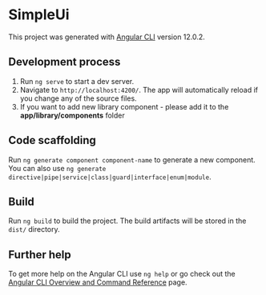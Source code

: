 # SimpleUi

This project was generated with [Angular CLI](https://github.com/angular/angular-cli) version 12.0.2.

## Development process

1. Run `ng serve` to start a dev server.
2. Navigate to `http://localhost:4200/`. The app will automatically reload if you change any of the source files.
3. If you want to add new library component - please add it to the **app/library/components** folder

## Code scaffolding

Run `ng generate component component-name` to generate a new component. You can also use `ng generate directive|pipe|service|class|guard|interface|enum|module`.

## Build

Run `ng build` to build the project. The build artifacts will be stored in the `dist/` directory.

## Further help

To get more help on the Angular CLI use `ng help` or go check out the [Angular CLI Overview and Command Reference](https://angular.io/cli) page.
